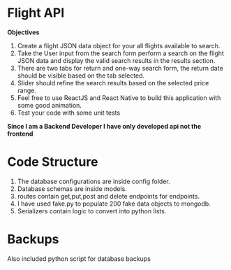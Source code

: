 # Flight API

__Objectives__

1. Create a flight JSON data object for your all flights available to search.
2. Take the User input from the search form perform a search on the flight JSON data and display the valid search results in the results section.
3. There are two tabs for return and one-way search form, the return date should be visible based on the tab selected.
4. Slider should refine the search results based on the selected price range.
5. Feel free to use ReactJS and React Native to build this application with some good animation.
6. Test your code with some unit tests


__Since I am a Backend Developer I have only developed api not the frontend__


# Code Structure

1. The database configurations are inside config folder.
2. Database schemas are inside models.
3. routes contain get,put,post and delete endpoints for endpoints.
4. I have used fake.py to populate 200 fake data objects to mongodb.
5. Serializers contain logic to convert into python lists.


# Backups

Also included python script for database backups
